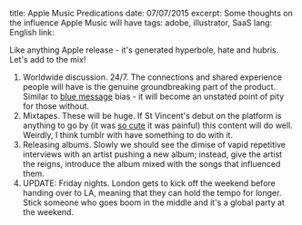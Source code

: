 title: Apple Music Predications
date: 07/07/2015
excerpt: Some thoughts on the influence Apple Music will have
tags: adobe, illustrator, SaaS
lang: English
link: 

Like anything Apple release - it's generated hyperbole, hate and hubris. Let's add to the mix!

1. Worldwide discussion. 24/7. The connections and shared experience people will have is the genuine groundbreaking part of the product. Similar to [blue message](https://medium.com/message/its-kind-of-cheesy-being-green-2c72cc9e5eda) bias - it will become an unstated point of pity for those without.
2. Mixtapes. These will be huge. If St Vincent's debut on the platform is anything to go by (it was [so cute](http://consequenceofsound.net/2015/07/st-vincent-curated-a-playlist-for-an-11-year-old-in-inaugural-episode-of-delivery-service/) it was painful) this content will do well. Weirdly, I think tumblr with have something to do with it.
3. Releasing albums. Slowly we should see the dimise of vapid repetitive interviews with an artist pushing a new album; instead, give the artist the reigns, introduce the album mixed with the songs that influenced them.
4. UPDATE: Friday nights. London gets to kick off the weekend before handing over to LA, meaning that they can hold the tempo for longer. Stick someone who goes boom in the middle and it's a global party at the weekend.